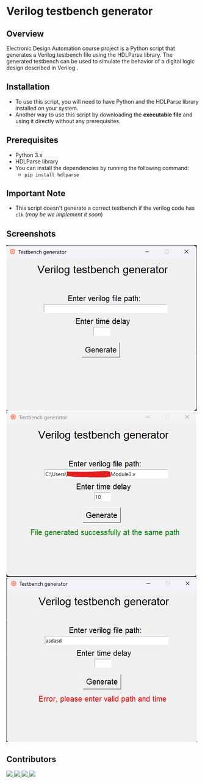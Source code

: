 # Verilog testbench generator
## Overview
Electronic Design Automation course project is a Python script that generates a Verilog testbench file using the HDLParse library. The generated testbench can be used to simulate the behavior of a digital logic design described in Verilog .

## Installation
- To use this script, you will need to have Python and the HDLParse library installed on your system.
- Another way to use this script by downloading the **executable file** and using it directly without any prerequisites.

## Prerequisites
- Python 3.x
- HDLParse library
- You can install the dependencies by running the following command:
  - `pip install hdlparse`


## Important Note
 - This script doesn't generate a correct testbench if the verilog code has `clk` (_may be we implement it soon_)

## Screenshots
![](https://github.com/Kerolos-Noshy/verilog_testbench_generator/blob/main/Screenshots/1.png)
![](https://github.com/Kerolos-Noshy/verilog_testbench_generator/blob/main/Screenshots/2.png)
![](https://github.com/Kerolos-Noshy/verilog_testbench_generator/blob/main/Screenshots/3.png)

## Contributors

<a href="https://github.com/Kerolos-Noshy/Python/graphs/contributors">
  <img src="https://contrib.rocks/image?repo=Kerolos-Noshy/verilog_testbench_generator"/>
</a>
<a href="https://github.com/anass-zikry/Python/graphs/contributors">
  <img src="https://contrib.rocks/image?repo=anass-zikry/verilog_testbench_generator"/>
</a>
<a href="https://github.com/xYoussefMahmoudx/Python/graphs/contributors">
  <img src="https://contrib.rocks/image?repo=xYoussefMahmoudx/verilog_testbench_generator"/>
</a>
<a href="https://github.com/Ahmedkhaledd1/Python/graphs/contributors">
  <img src="https://contrib.rocks/image?repo=Ahmedkhaledd1/verilog_testbench_generator"/>
</a>


